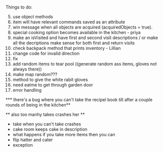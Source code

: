 Things to do:

5. use object methods
  6. item will have relevant commands saved as an attribute 
8. win message when all objects are acquired (acquiredObjects = true).  
9. special cooking option becomes available in the kitchen - priya 
12.  make an isVisited and have first and second visit descriptions / or make all the decriptions make sense for both first and return visits 
15.  check backpack method that prints inventory - Lillian
16.  change code for invalid direction
17.  fix
18.  add random items to tear pool ((generate random ass items, gloves not  always there))
19.  make map random???
20.  method to give the white rabit gloves
22.  need eatme to get through garden door
23.  error handling 

*** there's a bug where you can't take the recipel book till after a couple rounds of being in the kitchen**

** also too manhy takes crashes her ** 
- take when you can't take crashes
- cake room keeps cake in description
- what happens if you take more items then you can
- flip hatter and cater
- exception 




